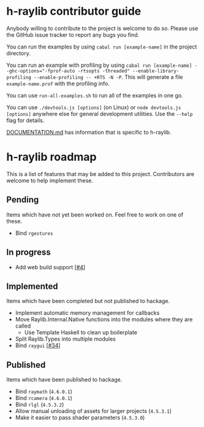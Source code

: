 # h-raylib contributor guide

Anybody willing to contribute to the project is welcome to do so. Please use the GitHub issue tracker to report any bugs you find.

You can run the examples by using `cabal run [example-name]` in the project directory.

You can run an example with profiling by using `cabal run [example-name] --ghc-options="-fprof-auto -rtsopts -threaded" --enable-library-profiling --enable-profiling -- +RTS -N -P`. This will generate a file `example-name.prof` with the profiling info.

You can use `run-all-examples.sh` to run all of the examples in one go.

You can use `./devtools.js [options]` (on Linux) or `node devtools.js [options]` anywhere else for general development utilities. Use the `--help` flag for details.

[DOCUMENTATION.md](https://github.com/Anut-py/h-raylib/blob/master/DOCUMENTATION.md) has information that is specific to h-raylib.

# h-raylib roadmap

This is a list of features that may be added to this project. Contributors are welcome to help implement these.

## Pending

Items which have not yet been worked on. Feel free to work on one of these.

- Bind `rgestures`

## In progress

- Add web build support \[[#4](https://github.com/Anut-py/h-raylib/issues/4)\]

## Implemented

Items which have been completed but not published to hackage.

- Implement automatic memory management for callbacks
- Move Raylib.Internal.Native functions into the modules where they are called
  - Use Template Haskell to clean up boilerplate
- Split Raylib.Types into multiple modules
- Bind `raygui` \[[#34](https://github.com/Anut-py/h-raylib/issues/34)\]

## Published

Items which have been published to hackage.

- Bind `raymath` (`4.6.0.1`)
- Bind `rcamera` (`4.6.0.1`)
- Bind `rlgl` (`4.5.3.2`)
- Allow manual unloading of assets for larger projects (`4.5.3.1`)
- Make it easier to pass shader parameters (`4.5.3.0`)
